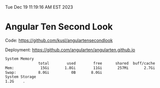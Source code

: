 Tue Dec 19 11:19:16 AM EST 2023

# Angular Ten Second Look

Code: https://github.com/kusl/angulartensecondlook

Deployment: https://github.com/angularten/angularten.github.io

```bash
System Memory
               total        used        free      shared  buff/cache   available
Mem:            15Gi       1.8Gi        11Gi       257Mi       2.7Gi        13Gi
Swap:          8.0Gi          0B       8.0Gi
System Storage
1.2G	.
```
```bash
